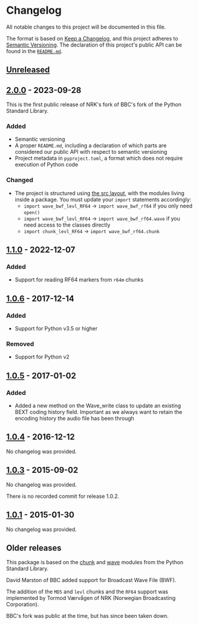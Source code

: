 # Changelog

All notable changes to this project will be documented in this file.

The format is based on [Keep a Changelog](https://keepachangelog.com/en/1.1.0/),
and this project adheres to [Semantic Versioning](https://semver.org/spec/v2.0.0.html).
The declaration of this project's public API can be found in the [`README.md`](README.md#versioning).


## [Unreleased]


## [2.0.0] - 2023-09-28

This is the first public release of NRK's fork of BBC's fork of the Python Standard Library.

### Added

- Semantic versioning
- A proper `README.md`, including a declaration of which parts are considered our public API with respect to semantic versioning
- Project metadata in `pyproject.toml`, a format which does not require execution of Python code

### Changed

- The project is structured using [the src layout][src layout], with the modules living inside a package.
  You must update your `import` statements accordingly:
  - `import wave_bwf_levl_RF64` → `import wave_bwf_rf64` if you only need `open()`
  - `import wave_bwf_levl_RF64` → `import wave_bwf_rf64.wave` if you need access to the classes directly
  - `import chunk_levl_RF64` → `import wave_bwf_rf64.chunk`

[src layout]: https://packaging.python.org/en/latest/discussions/src-layout-vs-flat-layout/


## [1.1.0] - 2022-12-07

### Added
- Support for reading RF64 markers from `r64m` chunks


## [1.0.6] - 2017-12-14

### Added
- Support for Python v3.5 or higher

### Removed
- Support for Python v2


## [1.0.5] - 2017-01-02

### Added
- Added a new method on the Wave_write class to update an existing BEXT coding history
  field. Important as we always want to retain the encoding history the audio file has
  been through


## [1.0.4] - 2016-12-12

No changelog was provided.


## [1.0.3] - 2015-09-02

No changelog was provided.

There is no recorded commit for release 1.0.2.


## [1.0.1] - 2015-01-30

No changelog was provided.


## Older releases

This package is based on the [chunk] and [wave] modules from the Python Standard Library.

David Marston of BBC added support for Broadcast Wave File (BWF).

The addition of the `MD5` and `levl` chunks and the `RF64` support was implemented by Tormod Værvågen of NRK (Norwegian Broadcasting Corporation).

BBC's fork was public at the time, but has since been taken down.

[chunk]: https://docs.python.org/3.11/library/chunk.html
[wave]: https://docs.python.org/3.11/library/wave.html

<!-- Links to GitHub diffs for all linked versions -->
[unreleased]: https://github.com/nrkno/wave-bwf-rf64/compare/v2.0.0...HEAD
[2.0.0]: https://github.com/nrkno/wave-bwf-rf64/compare/v1.1.0...v2.0.0
[1.1.0]: https://github.com/nrkno/wave-bwf-rf64/compare/v1.0.6...v1.1.0
[1.0.6]: https://github.com/nrkno/wave-bwf-rf64/compare/v1.0.5...v1.0.6
[1.0.5]: https://github.com/nrkno/wave-bwf-rf64/compare/v1.0.4...v1.0.5
[1.0.4]: https://github.com/nrkno/wave-bwf-rf64/compare/v1.0.3...v1.0.4
[1.0.3]: https://github.com/nrkno/wave-bwf-rf64/compare/v1.0.1...v1.0.3
[1.0.1]: https://github.com/nrkno/wave-bwf-rf64/releases/tag/v1.0.1
